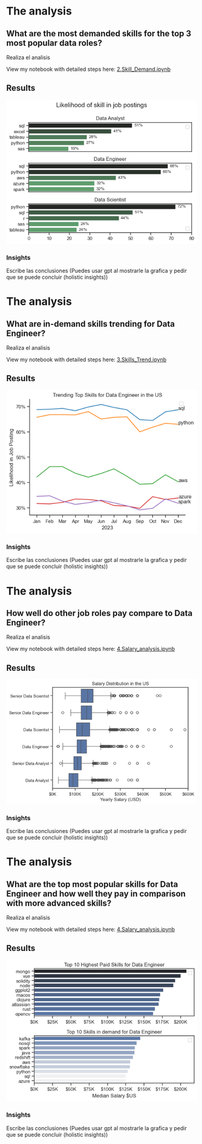 # The analysis

## What are the most demanded skills for the top 3 most popular data roles?

Realiza el analisis

View my notebook with detailed steps here:
[2.Skill_Demand.ipynb](3_project/2.Skill_Demand.ipynb)

## Results

![Visualization of the Top Skills](3_project/Images/skill_demand_roles.png)

### Insights

Escribe las conclusiones (Puedes usar gpt al mostrarle la grafica y pedir que se puede concluir (holistic insights))




# The analysis

## What are in-demand skills trending for Data Engineer?


Realiza el analisis

View my notebook with detailed steps here:
[3.Skills_Trend.ipynb](3_project/3.Skills_Trend.ipynb)

## Results

![Visualization of the Top Skills](3_project/Images/skills_trends.png)

### Insights

Escribe las conclusiones (Puedes usar gpt al mostrarle la grafica y pedir que se puede concluir (holistic insights))


# The analysis

## How well do other job roles pay compare to Data Engineer?


Realiza el analisis

View my notebook with detailed steps here:
[4.Salary_analysis.ipynb](3_project\4.Salary_analysis.ipynb)

## Results

![Visualization of the Top Skills](3_project/Images/Salary_analysis.png)

### Insights

Escribe las conclusiones (Puedes usar gpt al mostrarle la grafica y pedir que se puede concluir (holistic insights))


# The analysis

## What are the top most popular skills for Data Engineer and how well they pay in comparison with more advanced skills?


Realiza el analisis

View my notebook with detailed steps here:
[4.Salary_analysis.ipynb](3_project/4.Salary_analysis.ipynb)

## Results

![Visualization of the Top Skills](3_project/Images/Skill_salary_analysis.png)

### Insights

Escribe las conclusiones (Puedes usar gpt al mostrarle la grafica y pedir que se puede concluir (holistic insights))
